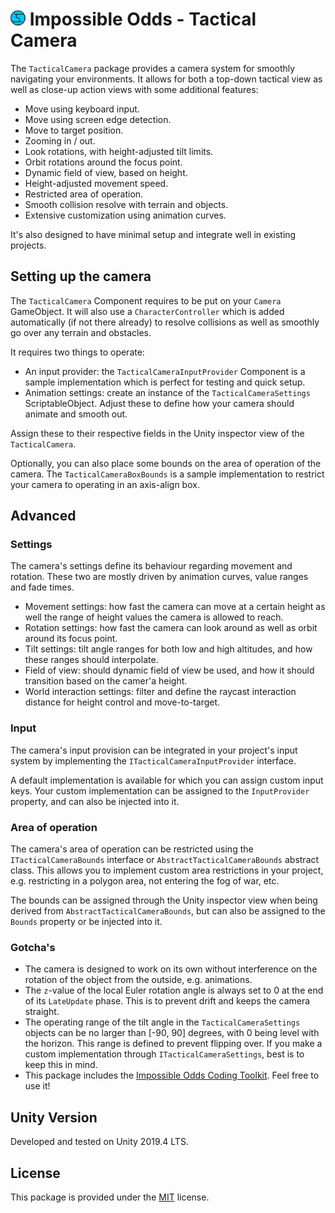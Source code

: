 # ![Impossible Odds Logo][Logo] Impossible Odds - Tactical Camera

The `TacticalCamera` package provides a camera system for smoothly navigating your environments. It allows for both a top-down tactical view as well as close-up action views with some additional features:

* Move using keyboard input.
* Move using screen edge detection.
* Move to target position.
* Zooming in / out.
* Look rotations, with height-adjusted tilt limits.
* Orbit rotations around the focus point.
* Dynamic field of view, based on height.
* Height-adjusted movement speed.
* Restricted area of operation.
* Smooth collision resolve with terrain and objects.
* Extensive customization using animation curves.

It's also designed to have minimal setup and integrate well in existing projects.

## Setting up the camera

The `TacticalCamera` Component requires to be put on your `Camera` GameObject. It will also use a `CharacterController` which is added automatically (if not there already) to resolve collisions as well as smoothly go over any terrain and obstacles.

It requires two things to operate:
* An input provider: the `TacticalCameraInputProvider` Component is a sample implementation which is perfect for testing and quick setup.
* Animation settings: create an instance of the `TacticalCameraSettings` ScriptableObject. Adjust these to define how your camera should animate and smooth out.

Assign these to their respective fields in the Unity inspector view of the `TacticalCamera`.

Optionally, you can also place some bounds on the area of operation of the camera. The `TacticalCameraBoxBounds` is a sample implementation to restrict your camera to operating in an axis-align box.

## Advanced

### Settings

The camera's settings define its behaviour regarding movement and rotation. These two are mostly driven by animation curves, value ranges and fade times.

* Movement settings: how fast the camera can move at a certain height as well the range of height values the camera is allowed to reach.
* Rotation settings: how fast the camera can look around as well as orbit around its focus point.
* Tilt settings: tilt angle ranges for both low and high altitudes, and how these ranges should interpolate.
* Field of view: should dynamic field of view be used, and how it should transition based on the camer'a height.
* World interaction settings: filter and define the raycast interaction distance for height control and move-to-target.

### Input

The camera's input provision can be integrated in your project's input system by implementing the `ITacticalCameraInputProvider` interface.

A default implementation is available for which you can assign custom input keys. Your custom implementation can be assigned to the `InputProvider` property, and can also be injected into it.

### Area of operation

The camera's area of operation can be restricted using the `ITacticalCameraBounds` interface or `AbstractTacticalCameraBounds` abstract class. This allows you to implement custom area restrictions in your project, e.g. restricting in a polygon area, not entering the fog of war, etc.

The bounds can be assigned through the Unity inspector view when being derived from `AbstractTacticalCameraBounds`, but can also be assigned to the `Bounds` property or be injected into it.

### Gotcha's

* The camera is designed to work on its own without interference on the rotation of the object from the outside, e.g. animations.
* The `z`-value of the local Euler rotation angle is always set to 0 at the end of its `LateUpdate` phase. This is to prevent drift and keeps the camera straight.
* The operating range of the tilt angle in the `TacticalCameraSettings` objects can be no larger than [-90, 90] degrees, with 0 being level with the horizon. This range is defined to prevent flipping over. If you make a custom implementation through `ITacticalCameraSettings`, best is to keep this in mind.
* This package includes the [Impossible Odds Coding Toolkit](https://www.impossible-odds.net/unity-toolkit/). Feel free to use it!

## Unity Version

Developed and tested on Unity 2019.4 LTS.

## License

This package is provided under the [MIT][License] license.

[License]: ./LICENSE.md
[Logo]: ./ImpossibleOddsLogo.png
